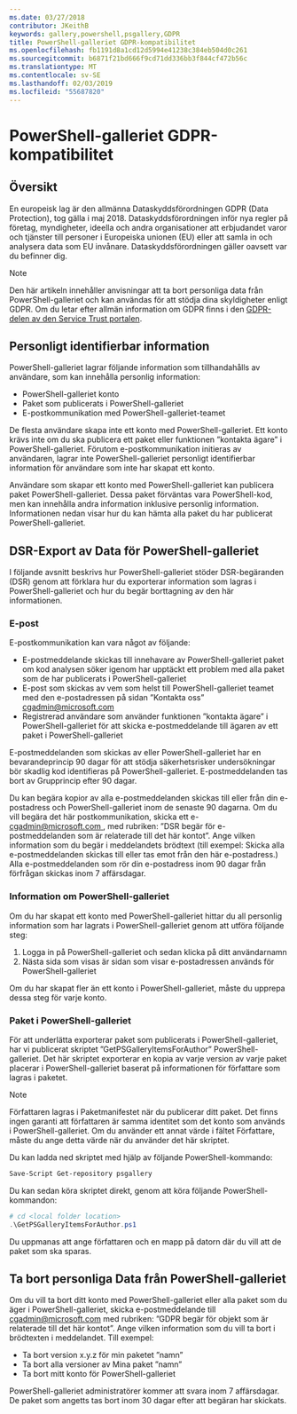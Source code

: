 ```yaml
---
ms.date: 03/27/2018
contributor: JKeithB
keywords: gallery,powershell,psgallery,GDPR
title: PowerShell-galleriet GDPR-kompatibilitet
ms.openlocfilehash: fb1191d8a1cd12d5994e41238c384eb504d0c261
ms.sourcegitcommit: b6871f21bd666f9cd71dd336bb3f844cf472b56c
ms.translationtype: MT
ms.contentlocale: sv-SE
ms.lasthandoff: 02/03/2019
ms.locfileid: "55687820"
---
```

# <a name="powershell-gallery-gdpr-compliance"></a>PowerShell-galleriet GDPR-kompatibilitet

## <a name="overview"></a>Översikt

En europeisk lag är den allmänna Dataskyddsförordningen GDPR (Data Protection), tog gälla i maj 2018.
Dataskyddsförordningen inför nya regler på företag, myndigheter, ideella och andra organisationer att erbjudandet varor och tjänster till personer i Europeiska unionen (EU) eller att samla in och analysera data som EU invånare.
Dataskyddsförordningen gäller oavsett var du befinner dig.

> [!NOTE]
> Den här artikeln innehåller anvisningar att ta bort personliga data från PowerShell-galleriet och kan användas för att stödja dina skyldigheter enligt GDPR. Om du letar efter allmän information om GDPR finns i den [GDPR-delen av den Service Trust portalen](https://servicetrust.microsoft.com/ViewPage/GDPRGetStarted).

## <a name="personally-identifiable-data"></a>Personligt identifierbar information

PowerShell-galleriet lagrar följande information som tillhandahålls av användare, som kan innehålla personlig information:

- PowerShell-galleriet konto
- Paket som publicerats i PowerShell-galleriet
- E-postkommunikation med PowerShell-galleriet-teamet

De flesta användare skapa inte ett konto med PowerShell-galleriet.
Ett konto krävs inte om du ska publicera ett paket eller funktionen ”kontakta ägare” i PowerShell-galleriet.
Förutom e-postkommunikation initieras av användaren, lagrar inte PowerShell-galleriet personligt identifierbar information för användare som inte har skapat ett konto.

Användare som skapar ett konto med PowerShell-galleriet kan publicera paket PowerShell-galleriet.
Dessa paket förväntas vara PowerShell-kod, men kan innehålla andra information inklusive personlig information.
Informationen nedan visar hur du kan hämta alla paket du har publicerat PowerShell-galleriet.

## <a name="dsr-export-of-powershell-gallery-data"></a>DSR-Export av Data för PowerShell-galleriet

I följande avsnitt beskrivs hur PowerShell-galleriet stöder DSR-begäranden (DSR) genom att förklara hur du exporterar information som lagras i PowerShell-galleriet och hur du begär borttagning av den här informationen.

### <a name="email"></a>E-post

E-postkommunikation kan vara något av följande:

- E-postmeddelande skickas till innehavare av PowerShell-galleriet paket om kod analysen söker igenom har upptäckt ett problem med alla paket som de har publicerats i PowerShell-galleriet
- E-post som skickas av vem som helst till PowerShell-galleriet teamet med den e-postadressen på sidan ”Kontakta oss” [cgadmin@microsoft.com](mailto:cgadmin@microsoft.com)
- Registrerad användare som använder funktionen ”kontakta ägare” i PowerShell-galleriet för att skicka e-postmeddelande till ägaren av ett paket i PowerShell-galleriet

E-postmeddelanden som skickas av eller PowerShell-galleriet har en bevarandeprincip 90 dagar för att stödja säkerhetsrisker undersökningar bör skadlig kod identifieras på PowerShell-galleriet.
E-postmeddelanden tas bort av Grupprincip efter 90 dagar.

Du kan begära kopior av alla e-postmeddelanden skickas till eller från din e-postadress och PowerShell-galleriet inom de senaste 90 dagarna.
Om du vill begära det här postkommunikation, skicka ett e- [ cgadmin@microsoft.com ](mailto:cgadmin@microsoft.com), med rubriken: ”DSR begär för e-postmeddelanden som är relaterade till det här kontot”.
Ange vilken information som du begär i meddelandets brödtext (till exempel: Skicka alla e-postmeddelanden skickas till eller tas emot från den här e-postadress.) Alla e-postmeddelanden som rör din e-postadress inom 90 dagar från förfrågan skickas inom 7 affärsdagar.

### <a name="powershell-gallery-account-information"></a>Information om PowerShell-galleriet

Om du har skapat ett konto med PowerShell-galleriet hittar du all personlig information som har lagrats i PowerShell-galleriet genom att utföra följande steg:

1. Logga in på PowerShell-galleriet och sedan klicka på ditt användarnamn
2. Nästa sida som visas är sidan som visar e-postadressen används för PowerShell-galleriet

Om du har skapat fler än ett konto i PowerShell-galleriet, måste du upprepa dessa steg för varje konto.

### <a name="packages-in-the-powershell-gallery"></a>Paket i PowerShell-galleriet

För att underlätta exporterar paket som publicerats i PowerShell-galleriet, har vi publicerat skriptet ”GetPSGalleryItemsForAuthor” PowerShell-galleriet.
Det här skriptet exporterar en kopia av varje version av varje paket placerar i PowerShell-galleriet baserat på informationen för författare som lagras i paketet.

> [!NOTE]
> Författaren lagras i Paketmanifestet när du publicerar ditt paket.
> Det finns ingen garanti att författaren är samma identitet som det konto som används i PowerShell-galleriet.
> Om du använder ett annat värde i fältet Författare, måste du ange detta värde när du använder det här skriptet.

Du kan ladda ned skriptet med hjälp av följande PowerShell-kommando:

```powershell
Save-Script Get-repository psgallery
```

Du kan sedan köra skriptet direkt, genom att köra följande PowerShell-kommandon:

```powershell
# cd <local folder location>
.\GetPSGalleryItemsForAuthor.ps1
```

Du uppmanas att ange författaren och en mapp på datorn där du vill att de paket som ska sparas.

## <a name="deleting-personal-data-from-the-powershell-gallery"></a>Ta bort personliga Data från PowerShell-galleriet

Om du vill ta bort ditt konto med PowerShell-galleriet eller alla paket som du äger i PowerShell-galleriet, skicka e-postmeddelande till cgadmin@microsoft.com med rubriken: ”GDPR begär för objekt som är relaterade till det här kontot”.
Ange vilken information som du vill ta bort i brödtexten i meddelandet. Till exempel:

- Ta bort version x.y.z för min paketet ”namn”
- Ta bort alla versioner av Mina paket ”namn”
- Ta bort mitt konto för PowerShell-galleriet

PowerShell-galleriet administratörer kommer att svara inom 7 affärsdagar.
De paket som angetts tas bort inom 30 dagar efter att begäran har skickats.
